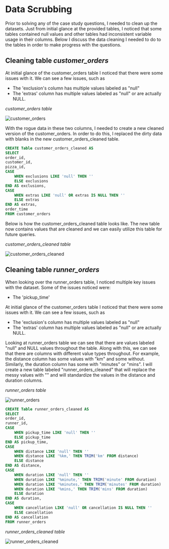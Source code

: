 # Data Scrubbing
Prior to solving any of the case study questions, I needed to clean up the datasets. Just from initial glance at the provided tables, I noticed that some tables contained null values and other tables had inconsistent variable usage in their columns. Below I discuss the data cleaning I needed to do to the tables in order to make progress with the questions.

## Cleaning table *customer_orders*
At initial glance of the customer_orders table I noticed that there were some issues with it. We can see a few issues, such as

- The 'exclusion's column has multiple values labeled as "null"
- The 'extras'  column has multiple values labeled as "null" or are actually NULL.

*customer_orders table*

![customer_orders](https://github.com/NihalSidhu/Data-with-Danny-SQL-Challenge/assets/111151666/2b42cb09-925d-4d6d-a819-ea727da1a93b)

With the rogue data in these two columns, I needed to create a new cleaned version of the customer_orders. In order to do this, I replaced the dirty data with blanks in the new customer_orders_cleaned table. 

````sql
CREATE Table customer_orders_cleaned AS
SELECT 
order_id, 
customer_id,
pizza_id,
CASE 
	WHEN exclusions LIKE 'null' THEN ''
	ELSE exclusions
END AS exclusions,
CASE 
	WHEN extras LIKE 'null' OR extras IS NULL THEN ''
	ELSE extras
END AS extras,
order_time
FROM customer_orders
````
Below is how the customer_orders_cleaned table looks like. The new table now contains values that are cleaned and we can easily utilize this table for future queries.

*customer_orders_cleaned table*

![customer_orders_cleaned](https://github.com/NihalSidhu/Data-with-Danny-SQL-Challenge/assets/111151666/ad39e96c-feb9-4cf9-8579-017a80a86966)

## Cleaning table *runner_orders* 
When looking over the runner_orders table, I noticed multiple key issues with the dataset. Some of the issues noticed were:
- The 'pickup_time' 

At initial glance of the customer_orders table I noticed that there were some issues with it. We can see a few issues, such as

- The 'exclusion's column has multiple values labeled as "null"
- The 'extras'  column has multiple values labeled as "null" or are actually NULL.



Looking at runner_orders table we can see that there are values labeled "null" and NULL values throughout the table. Along with this, we can see that there are columns with different value types throughout. For example, the distance column has some values with "km" and some without. Similarly, the duration column has some with "minutes" or "mins".  I will create a new table labeled "runner_orders_cleaned" that will replace the messy values with "" and will standardize the values in the distance and duration columns. 

*runner_orders table*

![runner_orders](https://github.com/NihalSidhu/Data-with-Danny-SQL-Challenge/assets/111151666/2bd210a9-b6b8-4c46-9806-9d6229b2e006)

````sql
CREATE Table runner_orders_cleaned AS
SELECT 
order_id, 
runner_id,
CASE 
	WHEN pickup_time LIKE 'null' THEN ''
	ELSE pickup_time
END AS pickup_time,
CASE 
	WHEN distance LIKE 'null' THEN ''
	WHEN distance LIKE '%km,' THEN TRIM('km' FROM distance)
	ELSE distance
END AS distance,
CASE 
	WHEN duration LIKE 'null' THEN ''
	WHEN duration LIKE '%minute,' THEN TRIM('minute' FROM duration)
	WHEN duration LIKE '%minutes,' THEN TRIM('minutes' FROM duration)
	WHEN duration LIKE '%mins,' THEN TRIM('mins' FROM duration)
	ELSE duration
END AS duration,
CASE 
	WHEN cancellation LIKE 'null' OR cancellation IS NULL THEN ''
	ELSE cancellation
END AS cancellation
FROM runner_orders
````
*runner_orders_cleaned table*

![runner_orders_cleaned](https://github.com/NihalSidhu/Data-with-Danny-SQL-Challenge/assets/111151666/d162d7d3-49f4-4d2b-a542-346f8c4e31eb)
